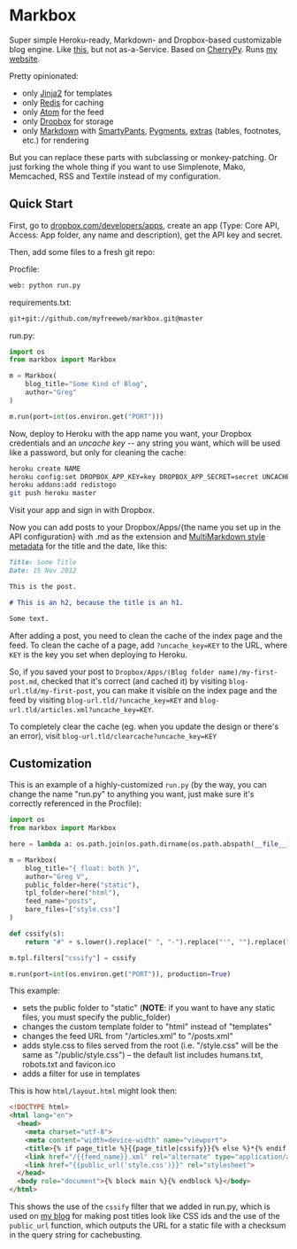 # Markbox

Super simple Heroku-ready, Markdown- and Dropbox-based customizable blog engine.
Like [this](http://calepin.co/), but not as-a-Service.
Based on [CherryPy](http://www.cherrypy.org/).
Runs [my website](http://floatboth.com/).

Pretty opinionated:

- only [Jinja2](http://jinja.pocoo.org/docs/templates/) for templates
- only [Redis](http://redis.io) for caching
- only [Atom](http://en.wikipedia.org/wiki/Atom_\(standard\)) for the feed
- only [Dropbox](http://dropbox.com) for storage
- only [Markdown](http://daringfireball.net/projects/markdown/) with [SmartyPants](https://bitbucket.org/jeunice/mdx_smartypants), [Pygments](http://packages.python.org/Markdown/extensions/code_hilite.html), [extras](http://packages.python.org/Markdown/extensions/extra.html) (tables, footnotes, etc.) for rendering

But you can replace these parts with subclassing or monkey-patching.
Or just forking the whole thing if you want to use Simplenote, Mako, Memcached, RSS and Textile instead of my configuration.

## Quick Start

First, go to [dropbox.com/developers/apps](https://www.dropbox.com/developers/apps), create an app (Type: Core API, Access: App folder, any name and description), get the API key and secret.

Then, add some files to a fresh git repo:

Procfile:
```bash
web: python run.py
```

requirements.txt:
```bash
git+git://github.com/myfreeweb/markbox.git@master
```

run.py:
```python
import os
from markbox import Markbox

m = Markbox(
    blog_title="Some Kind of Blog",
    author="Greg"
)

m.run(port=int(os.environ.get("PORT")))
```

Now, deploy to Heroku with the app name you want, your Dropbox credentials and an *uncache key* -- any string you want, which will be used like a password, but only for cleaning the cache:
```bash
heroku create NAME
heroku config:set DROPBOX_APP_KEY=key DROPBOX_APP_SECRET=secret UNCACHE_KEY=uncache_key
heroku addons:add redistogo
git push heroku master
```

Visit your app and sign in with Dropbox.

Now you can add posts to your Dropbox/Apps/{the name you set up in the API configuration} with .md as the extension and [MultiMarkdown style metadata](https://github.com/fletcher/peg-multimarkdown/wiki/How-do-I-create-a-MultiMarkdown-document%3F) for the title and the date, like this:
```markdown
Title: Some Title
Date: 15 Nov 2012

This is the post.

# This is an h2, because the title is an h1.

Some text.
```

After adding a post, you need to clean the cache of the index page and the feed. To clean the cache of a page, add `?uncache_key=KEY` to the URL, where `KEY` is the key you set when deploying to Heroku.

So, if you saved your post to `Dropbox/Apps/(Blog folder name)/my-first-post.md`, checked that it's correct (and cached it) by visiting `blog-url.tld/my-first-post`, you can make it visible on the index page and the feed by visiting `blog-url.tld/?uncache_key=KEY` and `blog-url.tld/articles.xml?uncache_key=KEY`.

To completely clear the cache (eg. when you update the design or there's an error), visit `blog-url.tld/clearcache?uncache_key=KEY`

## Customization

This is an example of a highly-customized `run.py` (by the way, you can change the name "run.py" to anything you want, just make sure it's correctly referenced in the Procfile):
```python
import os
from markbox import Markbox

here = lambda a: os.path.join(os.path.dirname(os.path.abspath(__file__)), a)

m = Markbox(
    blog_title="{ float: both }",
    author="Greg V",
    public_folder=here("static"),
    tpl_folder=here("html"),
    feed_name="posts",
    bare_files=["style.css"]
)

def cssify(s):
    return "#" + s.lower().replace(" ", "-").replace("'", "").replace("&", "and")

m.tpl.filters["cssify"] = cssify

m.run(port=int(os.environ.get("PORT")), production=True)
```

This example:

- sets the public folder to "static" (**NOTE**: if you want to have any static files, you must specify the public_folder)
- changes the custom template folder to "html" instead of "templates"
- changes the feed URL from "/articles.xml" to "/posts.xml"
- adds style.css to files served from the root (i.e. "/style.css" will be the same as "/public/style.css") – the default list includes humans.txt, robots.txt and favicon.ico
- adds a filter for use in templates

This is how `html/layout.html` might look then:
```html
<!DOCTYPE html>
<html lang="en">
  <head>
    <meta charset="utf-8">
    <meta content="width=device-width" name="viewport">
    <title>{% if page_title %}{{page_title|cssify}}{% else %}*{% endif %} {{blog_title}}</title>
    <link href="/{{feed_name}}.xml" rel="alternate" type="application/atom+xml">
    <link href="{{public_url('style.css')}}" rel="stylesheet">
  </head>
  <body role="document">{% block main %}{% endblock %}</body>
</html>
```

This shows the use of the `cssify` filter that we added in run.py, which is used on [my blog](http://floatboth.com) for making post titles look like CSS ids and the use of the `public_url` function, which outputs the URL for a static file with a checksum in the query string for cachebusting.
